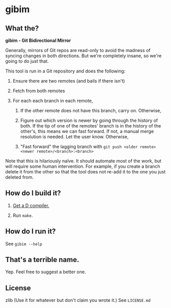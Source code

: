# gibim

## What the?

**gibim - Git Bidirectional Mirror**

Generally, mirrors of Git repos are read-only to avoid the madness of syncing
changes in both directions.
But we're completely insane, so we're going to do just that.

This tool is run in a Git repository and does the following:

1. Ensure there are two remotes (and bails if there isn't)

2. Fetch from both remotes

3. For each each branch in each remote,

    1. If the other remote does not have this branch, carry on. Otherwise,

    2. Figure out which version is newer by going through the history of both.
       If the tip of one of the remotes' branch is in the history of the other's,
       this means we can fast forward.
       If not, a manual merge resolution is needed. Let the user know.
       Otherwise,

    3. "Fast forward" the lagging branch with
       `git push <older remote> <newer remote>/<branch>:<branch>`

Note that this is hilariously naïve.
It should automate most of the work, but will require some human intervention.
For example, if you create a branch
delete it from the other so that the tool does not re-add it to the one you just
deleted from.

## How do I build it?

1. [Get a D compiler.](http://dlang.org/download.html)

2. Run `make`.

## How do I run it?

See `gibim --help`

## That's a terrible name.

Yep. Feel free to suggest a better one.

## License

zlib (Use it for whatever but don't claim you wrote it.)
See `LICENSE.md`
